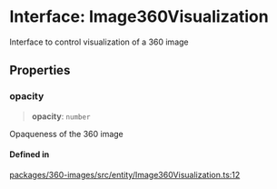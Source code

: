 # Interface: Image360Visualization

Interface to control visualization of a 360 image

## Properties

### opacity

> **opacity**: `number`

Opaqueness of the 360 image

#### Defined in

[packages/360-images/src/entity/Image360Visualization.ts:12](https://github.com/cognitedata/reveal/blob/2acd9d17229d2bc8e309653b4d6a39ad941e44f1/viewer/packages/360-images/src/entity/Image360Visualization.ts#L12)
